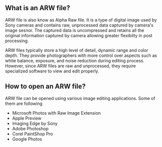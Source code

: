 ## What is an ARW file?

ARW file is also know as Alpha Raw file. It is a type of digital image used by Sony cameras and contains raw, unprocessed data captured by camera's image sesnor. The captured data is uncompressed and retains all the original information captured by camera allowing greater flexibilty in post processing.

ARW files typically store a high level of detail, dynamic range and color depth. They provide photographers with more control over aspects such as white balance, exposure, and noise reduction during editing process. However, since ARW files are raw and unprocessed, they require specialized software to view and edit properly.

## How to open an ARW file?

ARW file can be opened using various image editing applications. Some of them are following

- Microsoft Photos with Raw Image Extension
- Apple Preview
- Imaging Edge by Sony
- Adobe Photoshop
- Corel PaintShop Pro
- Google Photos

